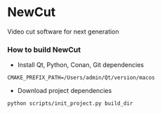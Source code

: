 # NewCut
Video cut software for next generation

### How to build NewCut

* Install Qt, Python, Conan, Git dependencies

```
CMAKE_PREFIX_PATH=/Users/admin/Qt/version/macos
```

* Download project dependencies

```
python scripts/init_project.py build_dir
```

